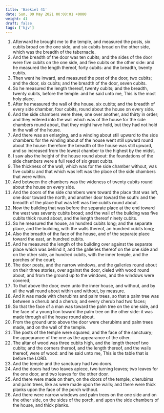 ```yaml
---
title: 'Ezekiel 41'
date: Sun, 09 May 2021 00:00:01 +0000
weight: 41
draft: false
tags: ['kjv'] 
---
```


1. Afterward he brought me to the temple, and measured the posts, six cubits broad on the one side, and six cubits broad on the other side, which was the breadth of the tabernacle.
2. And the breadth of the door was ten cubits; and the sides of the door were five cubits on the one side, and five cubits on the other side: and he measured the length thereof, forty cubits: and the breadth, twenty cubits.
3. Then went he inward, and measured the post of the door, two cubits; and the door, six cubits; and the breadth of the door, seven cubits.
4. So he measured the length thereof, twenty cubits; and the breadth, twenty cubits, before the temple: and he said unto me, This is the most holy place.
5. After he measured the wall of the house, six cubits; and the breadth of every side chamber, four cubits, round about the house on every side.
6. And the side chambers were three, one over another, and thirty in order; and they entered into the wall which was of the house for the side chambers round about, that they might have hold, but they had not hold in the wall of the house.
7. And there was an enlarging, and a winding about still upward to the side chambers: for the winding about of the house went still upward round about the house: therefore the breadth of the house was still upward, and so increased from the lowest chamber to the highest by the midst.
8. I saw also the height of the house round about: the foundations of the side chambers were a full reed of six great cubits.
9. The thickness of the wall, which was for the side chamber without, was five cubits: and that which was left was the place of the side chambers that were within.
10. And between the chambers was the wideness of twenty cubits round about the house on every side.
11. And the doors of the side chambers were toward the place that was left, one door toward the north, and another door toward the south: and the breadth of the place that was left was five cubits round about.
12. Now the building that was before the separate place at the end toward the west was seventy cubits broad; and the wall of the building was five cubits thick round about, and the length thereof ninety cubits.
13. So he measured the house, an hundred cubits long; and the separate place, and the building, with the walls thereof, an hundred cubits long;
14. Also the breadth of the face of the house, and of the separate place toward the east, an hundred cubits.
15. And he measured the length of the building over against the separate place which was behind it, and the galleries thereof on the one side and on the other side, an hundred cubits, with the inner temple, and the porches of the court;
16. The door posts, and the narrow windows, and the galleries round about on their three stories, over against the door, cieled with wood round about, and from the ground up to the windows, and the windows were covered;
17. To that above the door, even unto the inner house, and without, and by all the wall round about within and without, by measure.
18. And it was made with cherubims and palm trees, so that a palm tree was between a cherub and a cherub; and every cherub had two faces;
19. So that the face of a man was toward the palm tree on the one side, and the face of a young lion toward the palm tree on the other side: it was made through all the house round about.
20. From the ground unto above the door were cherubims and palm trees made, and on the wall of the temple.
21. The posts of the temple were squared, and the face of the sanctuary; the appearance of the one as the appearance of the other.
22. The altar of wood was three cubits high, and the length thereof two cubits; and the corners thereof, and the length thereof, and the walls thereof, were of wood: and he said unto me, This is the table that is before the LORD.
23. And the temple and the sanctuary had two doors.
24. And the doors had two leaves apiece, two turning leaves; two leaves for the one door, and two leaves for the other door.
25. And there were made on them, on the doors of the temple, cherubims and palm trees, like as were made upon the walls; and there were thick planks upon the face of the porch without.
26. And there were narrow windows and palm trees on the one side and on the other side, on the sides of the porch, and upon the side chambers of the house, and thick planks.
